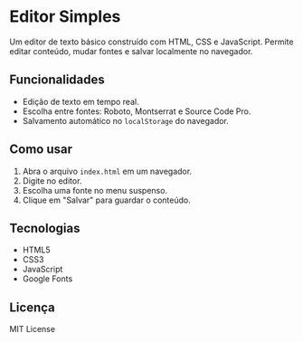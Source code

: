 # Editor Simples

Um editor de texto básico construído com HTML, CSS e JavaScript. Permite editar conteúdo, mudar fontes e salvar localmente no navegador.

## Funcionalidades
- Edição de texto em tempo real.
- Escolha entre fontes: Roboto, Montserrat e Source Code Pro.
- Salvamento automático no `localStorage` do navegador.

## Como usar
1. Abra o arquivo `index.html` em um navegador.
2. Digite no editor.
3. Escolha uma fonte no menu suspenso.
4. Clique em "Salvar" para guardar o conteúdo.

## Tecnologias
- HTML5
- CSS3
- JavaScript
- Google Fonts

## Licença
MIT License
